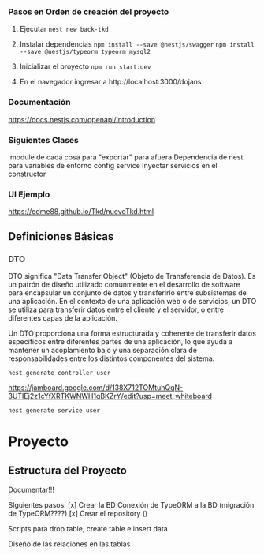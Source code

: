 ### Pasos en Orden de creación del proyecto

1. Ejecutar
   `nest new back-tkd`

2. Instalar dependencias
   `npm install --save @nestjs/swagger`
   `npm install --save @nestjs/typeorm typeorm mysql2`

3. Inicializar el proyecto
   `npm run start:dev`

4. En el navegador ingresar a http://localhost:3000/dojans

### Documentación

https://docs.nestjs.com/openapi/introduction

### Siguientes Clases

.module de cada cosa para "exportar" para afuera
Dependencia de nest para variables de entorno
config service
Inyectar servicios en el constructor

### UI Ejemplo

https://edme88.github.io/Tkd/nuevoTkd.html

## Definiciones Básicas

###

### DTO

DTO significa "Data Transfer Object" (Objeto de Transferencia de Datos). Es un patrón de diseño utilizado comúnmente en el desarrollo de software para encapsular un conjunto de datos y transferirlo entre subsistemas de una aplicación. En el contexto de una aplicación web o de servicios, un DTO se utiliza para transferir datos entre el cliente y el servidor, o entre diferentes capas de la aplicación.

Un DTO proporciona una forma estructurada y coherente de transferir datos específicos entre diferentes partes de una aplicación, lo que ayuda a mantener un acoplamiento bajo y una separación clara de responsabilidades entre los distintos componentes del sistema.

`nest generate controller user`

https://jamboard.google.com/d/138X712TOMtuhQqN-3UTIEj2z1cYfXRTKWNWH1qBKZrY/edit?usp=meet_whiteboard

`nest generate service user`



# Proyecto

## Estructura del Proyecto
Documentar!!!



SIguientes pasos:
[x] Crear la BD
Conexión de TypeORM a la BD (migración de TypeORM????)
[x] Crear el repository ()

Scripts para drop table, create table e insert data

Diseño de las relaciones en las tablas 

